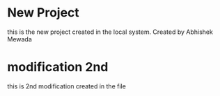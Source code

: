 # New Project
this is the new project created in the local system.
Created by Abhishek Mewada

# modification 2nd
this is 2nd modification created in the file
